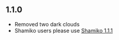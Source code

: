## 1.1.0
- Removed two dark clouds
- Shamiko users please use [Shamiko 1.1.1](https://t.me/LSPosed/278)
